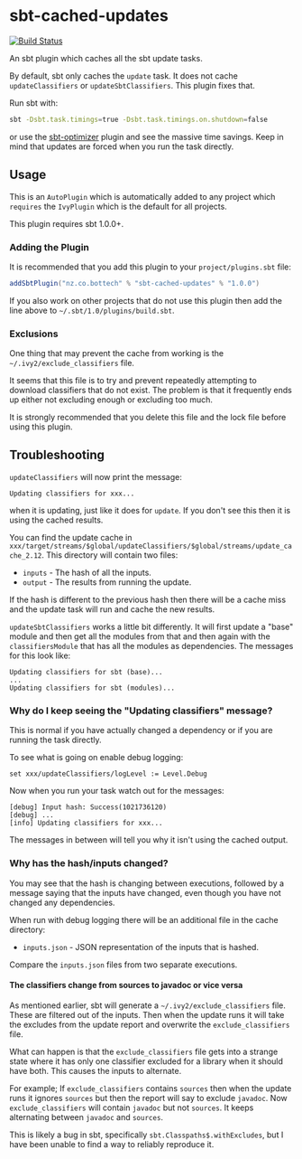 # sbt-cached-updates

[![Build Status](https://travis-ci.org/BotTech/sbt-cached-updates.svg?branch=master)](https://travis-ci.org/BotTech/sbt-cached-updates)

An sbt plugin which caches all the sbt update tasks.

By default, sbt only caches the `update` task. It does not cache `updateClassifiers` or `updateSbtClassifiers`.
This plugin fixes that.

Run sbt with:
```bash
sbt -Dsbt.task.timings=true -Dsbt.task.timings.on.shutdown=false
```
or use the [sbt-optimizer](https://github.com/jrudolph/sbt-optimizer) plugin and see the massive time savings.
Keep in mind that updates are forced when you run the task directly.

## Usage

This is an `AutoPlugin` which is automatically added to any project which `requires` the `IvyPlugin` which is the
default for all projects.

This plugin requires sbt 1.0.0+.

### Adding the Plugin

It is recommended that you add this plugin to your `project/plugins.sbt` file:
```scala
addSbtPlugin("nz.co.bottech" % "sbt-cached-updates" % "1.0.0")
```

If you also work on other projects that do not use this plugin then add the line above to
`~/.sbt/1.0/plugins/build.sbt`.

### Exclusions

One thing that may prevent the cache from working is the `~/.ivy2/exclude_classifiers` file.

It seems that this file is to try and prevent repeatedly attempting to download classifiers that do not exist.
The problem is that it frequently ends up either not excluding enough or excluding too much.

It is strongly recommended that you delete this file and the lock file before using this plugin.

## Troubleshooting

`updateClassifiers` will now print the message:
```sbtshell
Updating classifiers for xxx...
```
when it is updating, just like it does for `update`. If you don't see this then it is using the cached results.

You can find the update cache in `xxx/target/streams/$global/updateClassifiers/$global/streams/update_cache_2.12`.
This directory will contain two files:
* `inputs` - The hash of all the inputs.
* `output` - The results from running the update.

If the hash is different to the previous hash then there will be a cache miss and the update task will run and cache
the new results.

`updateSbtClassifiers` works a little bit differently. It will first update a "base" module and then get all the
modules from that and then again with the `classifiersModule` that has all the modules as dependencies.
The messages for this look like:
```sbtshell
Updating classifiers for sbt (base)...
...
Updating classifiers for sbt (modules)...
```

### Why do I keep seeing the "Updating classifiers" message?

This is normal if you have actually changed a dependency or if you are running the task directly.

To see what is going on enable debug logging:
```sbtshell
set xxx/updateClassifiers/logLevel := Level.Debug
```

Now when you run your task watch out for the messages:
```sbtshell
[debug] Input hash: Success(1021736120)
[debug] ...
[info] Updating classifiers for xxx...
```

The messages in between will tell you why it isn't using the cached output.

### Why has the hash/inputs changed?

You may see that the hash is changing between executions, followed by a message saying that the inputs have changed,
even though you have not changed any dependencies.

When run with debug logging there will be an additional file in the cache directory:
* `inputs.json` - JSON representation of the inputs that is hashed.

Compare the `inputs.json` files from two separate executions.

#### The classifiers change from sources to javadoc or vice versa

As mentioned earlier, sbt will generate a `~/.ivy2/exclude_classifiers` file. These are filtered out of the inputs.
Then when the update runs it will take the excludes from the update report and overwrite the `exclude_classifiers` file.

What can happen is that the `exclude_classifiers` file gets into a strange state where it has only one classifier
excluded for a library when it should have both. This causes the inputs to alternate.

For example; If `exclude_classifiers` contains `sources` then when the update runs it ignores `sources` but then the
report will say to exclude `javadoc`. Now `exclude_classifiers` will contain `javadoc` but not `sources`. It keeps
alternating between `javadoc` and `sources`.

This is likely a bug in sbt, specifically `sbt.Classpaths$.withExcludes`, but I have been unable to find a way to
reliably reproduce it.

